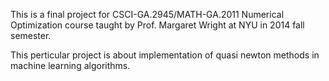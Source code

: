 This is a final project for CSCI-GA.2945/MATH-GA.2011 Numerical Optimization course taught by Prof. Margaret Wright at NYU in 2014 fall semester.

This perticular project is about implementation of quasi newton methods in machine learning algorithms.